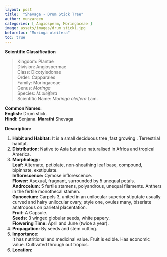 ```yaml
---
layout: post
title:  "Shevaga - Drum Stick Tree"
author: munzareen
categories: [ Angiosperm, Moringaceae ]
image: assets/images/drum stick1.jpg
beforetoc: "Moringa oleifera"
toc: true
---
```


**Scientific Classification**  
>Kingdom:			Plantae  
>Division:			Angiospermae  
>Class:				Dicotyledonae  
>Order:				Capparales  
>Family:			Moringaceae  
>Genus:				*Moringa*  
>Species:			*M.oleifera*  
>Scientific Name:	*Moringa oleifera* Lam.  

**Common Names:**  
**English:**	Drum stick.  
**Hindi:** 		Senjana.
**Marathi**     Shevaga  


**Description:**  
1. **Habit and Habitat:** It is a small deciduous tree ,fast growing . Terrestrial habitat.  
2. **Distribution:** Native to Asia but also naturalised in Africa and tropical America.  
3. **Morphology:**  
**Leaf:** Alternate, petiolate, non-sheathing leaf base, compound, bipinnate, exstipulate.  
**Inflorescence:** Cymose inflorescence.  
**Flower:** Asexual, fragnant, surrounded by 5 unequal petals.  
**Androceium:** 5 fertile stamens, polyandrous, unequal filaments. Anthers in the fertile monothecal stamen.  
**Gynoceium:** Carpels 3, united in an unilocular superior stiputate usually curved and hairy unilocular ovary, style one, ovules many, biseriate anatropous on parietal placentation.  
**Fruit:** A Capsule.  
**Seeds:** 3 winged globular seeds, white papery.  
**Flowering Time:** April and June (twice a year).  
4. **Propagation:** By seeds and stem cutting.  
5. **Importance:**  
It has nutritional and medicinal value. Fruit is edible. Has economic value. Cultivated through out tropics.  
6. **Location:**  

